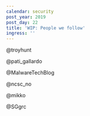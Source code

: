 ```yaml
---
calendar: security
post_year: 2019
post_day: 22
title: 'WIP: People we follow'
ingress: ''
---
```

@troyhunt

@pati_gallardo

@MalwareTechBlog

@ncsc_no

@mikko

@SGgrc
